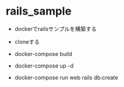 # rails_sample
- dockerでrailsサンプルを構築する

- cloneする
- docker-compose build
- docker-compose up -d
- docker-compose run web rails db:create
